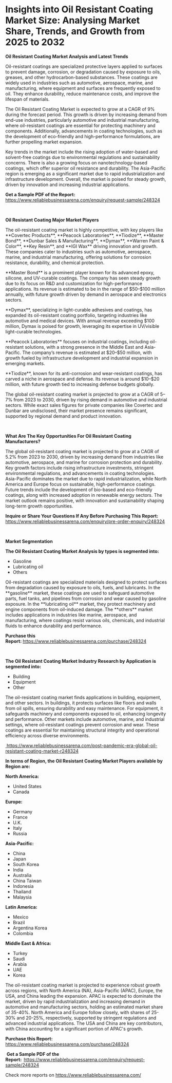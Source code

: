 <p><h1>Insights into Oil Resistant Coating Market Size: Analysing Market Share, Trends, and Growth from 2025 to 2032</h1></p><p><strong>Oil Resistant Coating Market Analysis and Latest Trends</strong></p>
<p><p>Oil-resistant coatings are specialized protective layers applied to surfaces to prevent damage, corrosion, or degradation caused by exposure to oils, greases, and other hydrocarbon-based substances. These coatings are widely used in industries such as automotive, aerospace, marine, and manufacturing, where equipment and surfaces are frequently exposed to oil. They enhance durability, reduce maintenance costs, and improve the lifespan of materials.</p><p>The Oil Resistant Coating Market is expected to grow at a CAGR of 9% during the forecast period. This growth is driven by increasing demand from end-use industries, particularly automotive and industrial manufacturing, where oil-resistant coatings are essential for protecting machinery and components. Additionally, advancements in coating technologies, such as the development of eco-friendly and high-performance formulations, are further propelling market expansion.</p><p>Key trends in the market include the rising adoption of water-based and solvent-free coatings due to environmental regulations and sustainability concerns. There is also a growing focus on nanotechnology-based coatings, which offer superior oil resistance and durability. The Asia-Pacific region is emerging as a significant market due to rapid industrialization and infrastructure development. Overall, the market is poised for steady growth, driven by innovation and increasing industrial applications.</p></p>
<p><strong>Get a Sample PDF of the Report:&nbsp;</strong> <a href="https://www.reliablebusinessarena.com/enquiry/request-sample/248324?utm_campaign=1912&utm_medium=2&utm_source=Github&utm_content=ia&utm_term=21012025&utm_id=oil-resistant-coating">https://www.reliablebusinessarena.com/enquiry/request-sample/248324</a></p>
<p>&nbsp;</p>
<p><strong>Oil Resistant Coating Major Market Players</strong></p>
<p><p>The oil-resistant coating market is highly competitive, with key players like **Covertec Products**, **Peacock Laboratories**, **Tiodize**, **Master Bond**, **Dunbar Sales & Manufacturing**, **Dymax**, **Warren Paint & Color**, **Key Resin**, and **IGI Wax** driving innovation and growth. These companies cater to industries such as automotive, aerospace, marine, and industrial manufacturing, offering solutions for corrosion resistance, durability, and chemical protection.</p><p>**Master Bond** is a prominent player known for its advanced epoxy, silicone, and UV-curable coatings. The company has seen steady growth due to its focus on R&D and customization for high-performance applications. Its revenue is estimated to be in the range of $50–$100 million annually, with future growth driven by demand in aerospace and electronics sectors.</p><p>**Dymax**, specializing in light-curable adhesives and coatings, has expanded its oil-resistant coating portfolio, targeting industries like automotive and medical devices. With annual revenue exceeding $100 million, Dymax is poised for growth, leveraging its expertise in UV/visible light-curable technologies.</p><p>**Peacock Laboratories** focuses on industrial coatings, including oil-resistant solutions, with a strong presence in the Middle East and Asia-Pacific. The company’s revenue is estimated at $20–$50 million, with growth fueled by infrastructure development and industrial expansion in emerging markets.</p><p>**Tiodize**, known for its anti-corrosion and wear-resistant coatings, has carved a niche in aerospace and defense. Its revenue is around $10–$20 million, with future growth tied to increasing defense budgets globally.</p><p>The global oil-resistant coating market is projected to grow at a CAGR of 5–7% from 2023 to 2030, driven by rising demand in automotive and industrial sectors. While exact sales figures for private companies like Covertec and Dunbar are undisclosed, their market presence remains significant, supported by regional demand and product innovation.</p></p>
<p>&nbsp;</p>
<p><strong>What Are The Key Opportunities For Oil Resistant Coating Manufacturers?</strong></p>
<p><p>The global oil-resistant coating market is projected to grow at a CAGR of 5.2% from 2023 to 2030, driven by increasing demand from industries like automotive, aerospace, and marine for corrosion protection and durability. Key growth factors include rising infrastructure investments, stringent environmental regulations, and advancements in coating technologies. Asia-Pacific dominates the market due to rapid industrialization, while North America and Europe focus on sustainable, high-performance coatings. Future trends include the development of bio-based and eco-friendly coatings, along with increased adoption in renewable energy sectors. The market outlook remains positive, with innovation and sustainability shaping long-term growth opportunities.</p></p>
<p><strong>Inquire or Share Your Questions If Any Before Purchasing This Report:</strong> <a href="https://www.reliablebusinessarena.com/enquiry/pre-order-enquiry/248324?utm_campaign=1912&utm_medium=2&utm_source=Github&utm_content=ia&utm_term=21012025&utm_id=oil-resistant-coating">https://www.reliablebusinessarena.com/enquiry/pre-order-enquiry/248324</a></p>
<p>&nbsp;</p>
<p><strong>Market Segmentation</strong></p>
<p><strong>The Oil Resistant Coating Market Analysis by types is segmented into:</strong></p>
<p><ul><li>Gasoline</li><li>Lubricating oil</li><li>Others</li></ul></p>
<p><p>Oil-resistant coatings are specialized materials designed to protect surfaces from degradation caused by exposure to oils, fuels, and lubricants. In the **gasoline** market, these coatings are used to safeguard automotive parts, fuel tanks, and pipelines from corrosion and wear caused by gasoline exposure. In the **lubricating oil** market, they protect machinery and engine components from oil-induced damage. The **others** market includes applications in industries like marine, aerospace, and manufacturing, where coatings resist various oils, chemicals, and industrial fluids to enhance durability and performance.</p></p>
<p><strong>Purchase this Report:&nbsp;</strong><a href="https://www.reliablebusinessarena.com/purchase/248324?utm_campaign=1912&utm_medium=2&utm_source=Github&utm_content=ia&utm_term=21012025&utm_id=oil-resistant-coating">https://www.reliablebusinessarena.com/purchase/248324</a></p>
<p>&nbsp;</p>
<p><strong>The Oil Resistant Coating Market Industry Research by Application is segmented into:</strong></p>
<p><ul><li>Building</li><li>Equipment</li><li>Other</li></ul></p>
<p><p>The oil-resistant coating market finds applications in building, equipment, and other sectors. In buildings, it protects surfaces like floors and walls from oil spills, ensuring durability and easy maintenance. For equipment, it safeguards machinery and components exposed to oil, enhancing longevity and performance. Other markets include automotive, marine, and industrial settings, where oil-resistant coatings prevent corrosion and wear. These coatings are essential for maintaining structural integrity and operational efficiency across diverse environments.</p></p>
<p><a href="https://www.reliablebusinessarena.com/post-pandemic-era-global-oil-resistant-coating-market-r248324?utm_campaign=1912&utm_medium=2&utm_source=Github&utm_content=ia&utm_term=21012025&utm_id=oil-resistant-coating">&nbsp;https://www.reliablebusinessarena.com/post-pandemic-era-global-oil-resistant-coating-market-r248324</a></p>
<p><strong>In terms of Region, the Oil Resistant Coating Market Players available by Region are:</strong></p>
<p>
    <p> <strong> North America: </strong>
        <ul>
            <li>United States</li>
            <li>Canada</li>
        </ul>
        </p> 
    <p> <strong> Europe: </strong>
        <ul>
            <li>Germany</li>
            <li>France</li>
            <li>U.K.</li>
            <li>Italy</li>
            <li>Russia</li>
        </ul>
        </p> 
    <p> <strong> Asia-Pacific: </strong>
        <ul>
            <li>China</li>
            <li>Japan</li>
            <li>South Korea</li>
            <li>India</li>
            <li>Australia</li>
            <li>China Taiwan</li>
            <li>Indonesia</li>
            <li>Thailand</li>
            <li>Malaysia</li>
        </ul>
        </p> 
    <p> <strong> Latin America: </strong>
        <ul>
            <li>Mexico</li>
            <li>Brazil</li>
            <li>Argentina Korea</li>
            <li>Colombia</li>
        </ul>
        </p> 
    <p> <strong> Middle East & Africa: </strong>
        <ul>
            <li>Turkey</li>
            <li>Saudi</li>
            <li>Arabia</li>
            <li>UAE</li>
            <li>Korea</li>
        </ul>
    </p>
    </p>
<p><p>The oil-resistant coating market is projected to experience robust growth across regions, with North America (NA), Asia-Pacific (APAC), Europe, the USA, and China leading the expansion. APAC is expected to dominate the market, driven by rapid industrialization and increasing demand in automotive and manufacturing sectors, holding an estimated market share of 35-40%. North America and Europe follow closely, with shares of 25-30% and 20-25%, respectively, supported by stringent regulations and advanced industrial applications. The USA and China are key contributors, with China accounting for a significant portion of APAC's growth.</p></p>
<p><strong>Purchase this Report: </strong><a href="https://www.reliablebusinessarena.com/purchase/248324?utm_campaign=1912&utm_medium=2&utm_source=Github&utm_content=ia&utm_term=21012025&utm_id=oil-resistant-coating">https://www.reliablebusinessarena.com/purchase/248324</a></p>
<p>&nbsp;<strong>Get a Sample PDF of the Report:&nbsp;&nbsp;</strong><a href="https://www.reliablebusinessarena.com/enquiry/request-sample/248324?utm_campaign=1912&utm_medium=2&utm_source=Github&utm_content=ia&utm_term=21012025&utm_id=oil-resistant-coating">https://www.reliablebusinessarena.com/enquiry/request-sample/248324</a></p>
<p><strong></strong></p>
<p>Check more reports on <a href="https://www.reliablebusinessarena.com/?utm_campaign=1912&utm_medium=2&utm_source=Github&utm_content=ia&utm_term=21012025&utm_id=oil-resistant-coating">https://www.reliablebusinessarena.com/</a></p>